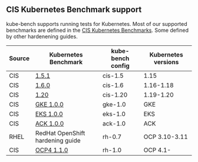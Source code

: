 
## CIS Kubernetes Benchmark support

kube-bench supports running tests for Kubernetes.
Most of our supported benchmarks are defined in the [CIS Kubernetes Benchmarks](https://www.cisecurity.org/benchmark/kubernetes/).
Some defined by other hardenening guides.

| Source | Kubernetes Benchmark | kube-bench config | Kubernetes versions |
|---|---|---|---|
| CIS | [1.5.1](https://workbench.cisecurity.org/benchmarks/4892) | cis-1.5 | 1.15 |
| CIS | [1.6.0](https://workbench.cisecurity.org/benchmarks/4834) | cis-1.6 | 1.16-1.18 |
| CIS | [1.20](https://workbench.cisecurity.org/benchmarks/6246) | cis-1.20 | 1.19-1.20 |
| CIS | [GKE 1.0.0](https://workbench.cisecurity.org/benchmarks/4536) | gke-1.0 | GKE |
| CIS | [EKS 1.0.0](https://workbench.cisecurity.org/benchmarks/5190) | eks-1.0 | EKS |
| CIS | [ACK 1.0.0](https://workbench.cisecurity.org/benchmarks/6467) | ack-1.0 | ACK |
| RHEL | RedHat OpenShift hardening guide | rh-0.7 | OCP 3.10-3.11 |
| CIS | [OCP4 1.1.0](https://workbench.cisecurity.org/benchmarks/6778) | rh-1.0 | OCP 4.1- |
